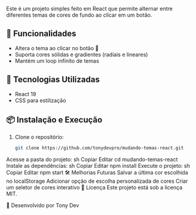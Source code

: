 
Este é um projeto simples feito em React que permite alternar entre diferentes temas de cores de fundo ao clicar em um botão.

## 📌 Funcionalidades

- Altera o tema ao clicar no botão 🔀
- Suporta cores sólidas e gradientes (radiais e lineares)
- Mantém um loop infinito de temas

## 🚀 Tecnologias Utilizadas

- React 19
- CSS para estilização

## 📦 Instalação e Execução

1. Clone o repositório:
   ```sh
   git clone https://github.com/tonydevpro/mudando-temas-react.git
Acesse a pasta do projeto:
sh
Copiar
Editar
cd mudando-temas-react
Instale as dependências:
sh
Copiar
Editar
npm install
Execute o projeto:
sh
Copiar
Editar
npm start
🛠 Melhorias Futuras
Salvar a última cor escolhida no localStorage
Adicionar opção de escolha personalizada de cores
Criar um seletor de cores interativo
📄 Licença
Este projeto está sob a licença MIT.

🎨 Desenvolvido por Tony Dev
